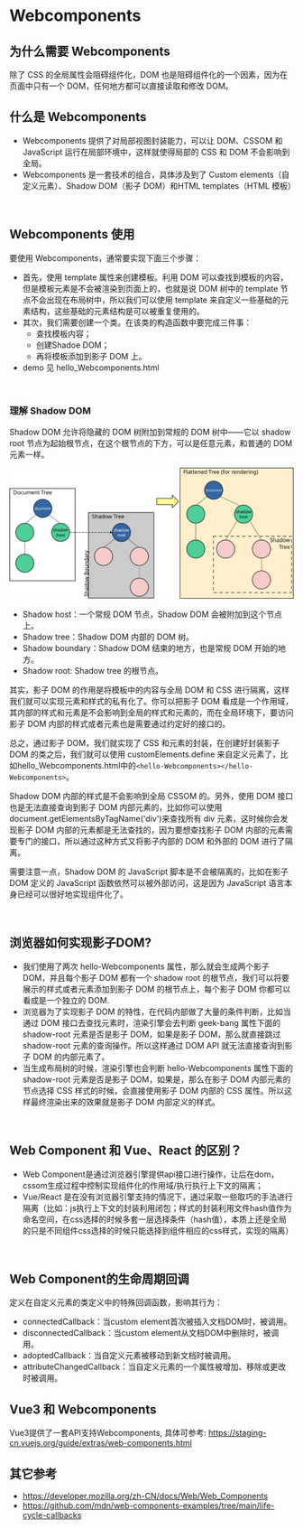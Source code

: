 # Webcomponents

## 为什么需要 Webcomponents
除了 CSS 的全局属性会阻碍组件化，DOM 也是阻碍组件化的一个因素，因为在页面中只有一个 DOM，任何地方都可以直接读取和修改 DOM。

## 什么是 Webcomponents
- Webcomponents 提供了对局部视图封装能力，可以让 DOM、CSSOM 和 JavaScript 运行在局部环境中，这样就使得局部的 CSS 和 DOM 不会影响到全局。
- Webcomponents 是一套技术的组合，具体涉及到了 Custom elements（自定义元素）、Shadow DOM（影子 DOM）和HTML templates（HTML 模板）

<br>

## Webcomponents 使用
要使用 Webcomponents，通常要实现下面三个步骤：
- 首先，使用 template 属性来创建模板。利用 DOM 可以查找到模板的内容，但是模板元素是不会被渲染到页面上的，也就是说 DOM 树中的 template 节点不会出现在布局树中，所以我们可以使用 template 来自定义一些基础的元素结构，这些基础的元素结构是可以被重复使用的。
- 其次，我们需要创建一个类。在该类的构造函数中要完成三件事：
  - 查找模板内容；
  - 创建Shadoe DOM；
  - 再将模板添加到影子 DOM 上。
- demo 见 hello_Webcomponents.html

<br>

### 理解 Shadow DOM
Shadow DOM 允许将隐藏的 DOM 树附加到常规的 DOM 树中——它以 shadow root 节点为起始根节点，在这个根节点的下方，可以是任意元素，和普通的 DOM 元素一样。

<img src="shadowdom.svg" />

- Shadow host：一个常规 DOM 节点，Shadow DOM 会被附加到这个节点上。
- Shadow tree：Shadow DOM 内部的 DOM 树。
- Shadow boundary：Shadow DOM 结束的地方，也是常规 DOM 开始的地方。
- Shadow root: Shadow tree 的根节点。

其实，影子 DOM 的作用是将模板中的内容与全局 DOM 和 CSS 进行隔离，这样我们就可以实现元素和样式的私有化了。你可以把影子 DOM 看成是一个作用域，其内部的样式和元素是不会影响到全局的样式和元素的，而在全局环境下，要访问影子 DOM 内部的样式或者元素也是需要通过约定好的接口的。

总之，通过影子 DOM，我们就实现了 CSS 和元素的封装，在创建好封装影子 DOM 的类之后，我们就可以使用 customElements.define 来自定义元素了，比如hello_Webcomponents.html中的`<hello-Webcomponents></hello-Webcomponents>`。

Shadow DOM 内部的样式是不会影响到全局 CSSOM 的。另外，使用 DOM 接口也是无法直接查询到影子 DOM 内部元素的，比如你可以使用document.getElementsByTagName('div')来查找所有 div 元素，这时候你会发现影子 DOM 内部的元素都是无法查找的，因为要想查找影子 DOM 内部的元素需要专门的接口，所以通过这种方式又将影子内部的 DOM 和外部的 DOM 进行了隔离。
  
需要注意一点，Shadow DOM 的 JavaScript 脚本是不会被隔离的，比如在影子 DOM 定义的 JavaScript 函数依然可以被外部访问，这是因为 JavaScript 语言本身已经可以很好地实现组件化了。

<br>

## 浏览器如何实现影子DOM?
- 我们使用了两次 hello-Webcomponents 属性，那么就会生成两个影子 DOM，并且每个影子 DOM 都有一个 shadow root 的根节点，我们可以将要展示的样式或者元素添加到影子 DOM 的根节点上，每个影子 DOM 你都可以看成是一个独立的 DOM.
- 浏览器为了实现影子 DOM 的特性，在代码内部做了大量的条件判断，比如当通过 DOM 接口去查找元素时，渲染引擎会去判断 geek-bang 属性下面的 shadow-root 元素是否是影子 DOM，如果是影子 DOM，那么就直接跳过 shadow-root 元素的查询操作。所以这样通过 DOM API 就无法直接查询到影子 DOM 的内部元素了。
- 当生成布局树的时候，渲染引擎也会判断 hello-Webcomponents 属性下面的 shadow-root 元素是否是影子 DOM，如果是，那么在影子 DOM 内部元素的节点选择 CSS 样式的时候，会直接使用影子 DOM 内部的 CSS 属性。所以这样最终渲染出来的效果就是影子 DOM 内部定义的样式。

<br>

## Web Component 和 Vue、React 的区别？
- Web Component是通过浏览器引擎提供api接口进行操作，让后在dom，cssom生成过程中控制实现组件化的作用域/执行执行上下文的隔离； 
- Vue/React 是在没有浏览器引擎支持的情况下，通过采取一些取巧的手法进行隔离（比如：js执行上下文的封装利用闭包；样式的封装利用文件hash值作为命名空间，在css选择的时候多套一层选择条件（hash值），本质上还是全局的只是不同组件css选择的时候只能选择到组件相应的css样式，实现的隔离）

<br>

## Web Component的生命周期回调
定义在自定义元素的类定义中的特殊回调函数，影响其行为：
- connectedCallback：当custom element首次被插入文档DOM时，被调用。
- disconnectedCallback：当custom element从文档DOM中删除时，被调用。
- adoptedCallback：当自定义元素被移动到新文档时被调用。
- attributeChangedCallback：当自定义元素的一个属性被增加、移除或更改时被调用。

## Vue3 和 Webcomponents
Vue3提供了一套API支持Webcomponents, 具体可参考:
https://staging-cn.vuejs.org/guide/extras/web-components.html

## 其它参考
- https://developer.mozilla.org/zh-CN/docs/Web/Web_Components
- https://github.com/mdn/web-components-examples/tree/main/life-cycle-callbacks